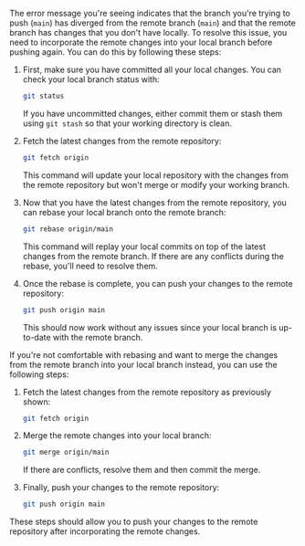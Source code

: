 The error message you're seeing indicates that the branch you're trying to push (`main`) has diverged from the remote branch (`main`) and that the remote branch has changes that you don't have locally. To resolve this issue, you need to incorporate the remote changes into your local branch before pushing again. You can do this by following these steps:

1. First, make sure you have committed all your local changes. You can check your local branch status with:

   ```bash
   git status
   ```

   If you have uncommitted changes, either commit them or stash them using `git stash` so that your working directory is clean.

2. Fetch the latest changes from the remote repository:

   ```bash
   git fetch origin
   ```

   This command will update your local repository with the changes from the remote repository but won't merge or modify your working branch.

3. Now that you have the latest changes from the remote repository, you can rebase your local branch onto the remote branch:

   ```bash
   git rebase origin/main
   ```

   This command will replay your local commits on top of the latest changes from the remote branch. If there are any conflicts during the rebase, you'll need to resolve them.

4. Once the rebase is complete, you can push your changes to the remote repository:

   ```bash
   git push origin main
   ```

   This should now work without any issues since your local branch is up-to-date with the remote branch.

If you're not comfortable with rebasing and want to merge the changes from the remote branch into your local branch instead, you can use the following steps:

1. Fetch the latest changes from the remote repository as previously shown:

   ```bash
   git fetch origin
   ```

2. Merge the remote changes into your local branch:

   ```bash
   git merge origin/main
   ```

   If there are conflicts, resolve them and then commit the merge.

3. Finally, push your changes to the remote repository:

   ```bash
   git push origin main
   ```

These steps should allow you to push your changes to the remote repository after incorporating the remote changes.